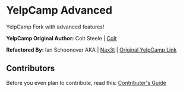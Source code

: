 # YelpCamp Advanced
YelpCamp Fork with advanced features!

**YelpCamp Original Author:** Colt Steele | [Colt](https://github.com/Colt)

**Refactored By:** Ian Schoonover AKA | [Nax3t](https://github.com/nax3t) | [Original YelpCamp Link](https://github.com/nax3t/yelp-camp-refactored)



## Contributors
Before you even plan to contribute, read this: [Contributer's Guide](https://github.com/primeninja/yelp-camp-advanced/blob/master/readme.md)


